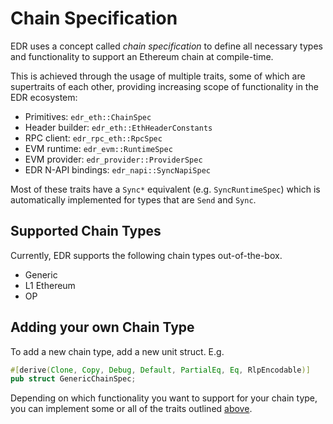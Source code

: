 # Chain Specification

EDR uses a concept called _chain specification_ to define all necessary types and functionality to support an Ethereum chain at compile-time.

This is achieved through the usage of multiple traits, some of which are supertraits of each other, providing increasing scope of functionality in the EDR ecosystem:

- Primitives: `edr_eth::ChainSpec`
- Header builder: `edr_eth::EthHeaderConstants`
- RPC client: `edr_rpc_eth::RpcSpec`
- EVM runtime: `edr_evm::RuntimeSpec`
- EVM provider: `edr_provider::ProviderSpec`
- EDR N-API bindings: `edr_napi::SyncNapiSpec`

Most of these traits have a `Sync*` equivalent (e.g. `SyncRuntimeSpec`) which is automatically implemented for types that are `Send` and `Sync`.

## Supported Chain Types

Currently, EDR supports the following chain types out-of-the-box.

- Generic
- L1 Ethereum
- OP

## Adding your own Chain Type

To add a new chain type, add a new unit struct. E.g.

```rs
#[derive(Clone, Copy, Debug, Default, PartialEq, Eq, RlpEncodable)]
pub struct GenericChainSpec;
```

Depending on which functionality you want to support for your chain type, you can implement some or all of the traits outlined [above](#chain-specification).
